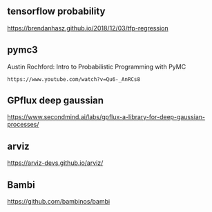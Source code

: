 
## tensorflow probability

https://brendanhasz.github.io/2018/12/03/tfp-regression

## pymc3

Austin Rochford: Intro to Probabilistic Programming with PyMC

```
https://www.youtube.com/watch?v=Qu6-_AnRCs8
```

## GPflux deep gaussian

https://www.secondmind.ai/labs/gpflux-a-library-for-deep-gaussian-processes/

## arviz

https://arviz-devs.github.io/arviz/

## Bambi

https://github.com/bambinos/bambi
